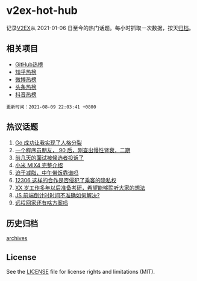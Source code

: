 # v2ex-hot-hub

 记录[V2EX](https://www.v2ex.com/)从 2021-01-06 日至今的热门话题。每小时抓取一次数据，按天[归档](archives)。
 
 ## 相关项目

- [GitHub热榜](https://github.com/snaildev/github-hot-hub)
- [知乎热榜](https://github.com/snaildev/zhihu-hot-hub)
- [微博热榜](https://github.com/snaildev/weibo-hot-hub)
- [头条热榜](https://github.com/snaildev/toutiao-hot-hub)
- [抖音热榜](https://github.com/snaildev/douyin-hot-hub)


 `更新时间：2021-08-09 22:03:41 +0800`

## 热议话题

1. [Go 成功让我实现了人格分裂](https://www.v2ex.com/t/794480)
1. [一个程序员朋友， 90 后，刚查出慢性肾衰，二期](https://www.v2ex.com/t/794579)
1. [前几天的面试被候选者投诉了](https://www.v2ex.com/t/794596)
1. [小米 MIX4 完整介绍](https://www.v2ex.com/t/794593)
1. [迫于减脂，中午带饭靠谱吗](https://www.v2ex.com/t/794568)
1. [12306 这样的合作是否侵犯了乘客的隐私权](https://www.v2ex.com/t/794542)
1. [XX 岁工作多年以后准备考研，希望能够聆听大家的想法](https://www.v2ex.com/t/794509)
1. [JS 前端倒计时时间不准确如何解决?](https://www.v2ex.com/t/794514)
1. [远程回家还有啥方案吗](https://www.v2ex.com/t/794537)

## 历史归档

[archives](archives)

## License

See the [LICENSE](LICENSE) file for license rights and limitations (MIT).
